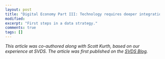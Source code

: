 ```yaml
---
layout: post
title: "Digital Economy Part III: Technology requires deeper integration into our work lives. "
modified:
excerpt: "First steps in a data strategy."
comments: true
tags: []
---
```



*This article was co-authored along with Scott Kurth, based on our experience at SVDS. The article was first published on the [SVDS Blog][0].*
 


[0]: https://www.svds.com/understanding-your-data-maturity/
[1]: https://www.bloomberg.com/news/articles/2016-03-30/starbucks-takes-its-pioneering-mobile-phone-app-to-grande-level
[2]: https://svds.com/optimizing-your-digital-strategy/
[3]: https://svds.com/what-are-you-doing-with-your-data/